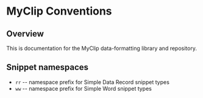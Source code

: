 # MyClip Conventions

## Overview

This is documentation for the MyClip data-formatting library and repository.

## Snippet namespaces

* `rr` -- namespace prefix for Simple Data Record snippet types
* `ww` -- namespace prefix for Simple Word snippet types
